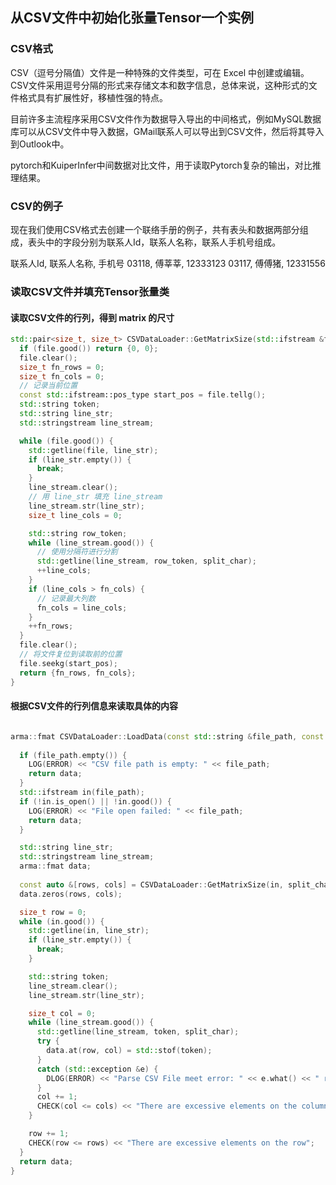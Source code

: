## 从CSV文件中初始化张量Tensor一个实例

### CSV格式

CSV（逗号分隔值）文件是一种特殊的文件类型，可在 Excel 中创建或编辑。CSV文件采用逗号分隔的形式来存储文本和数字信息，总体来说，这种形式的文件格式具有扩展性好，移植性强的特点。

目前许多主流程序采用CSV文件作为数据导入导出的中间格式，例如MySQL数据库可以从CSV文件中导入数据，GMail联系人可以导出到CSV文件，然后将其导入到Outlook中。

pytorch和KuiperInfer中间数据对比文件，用于读取Pytorch复杂的输出，对比推理结果。

### CSV的例子
现在我们使用CSV格式去创建一个联络手册的例子，共有表头和数据两部分组成，表头中的字段分别为联系人Id，联系人名称，联系人手机号组成。

联系人Id, 联系人名称, 手机号 
03118,   傅莘莘,     12333123
03117,   傅傅猪,     12331556

### 读取CSV文件并填充Tensor张量类

#### 读取CSV文件的行列，得到 matrix 的尺寸
```c++
std::pair<size_t, size_t> CSVDataLoader::GetMatrixSize(std::ifstream &file, char split_char) {
  if (file.good()) return {0, 0};
  file.clear();
  size_t fn_rows = 0;
  size_t fn_cols = 0;
  // 记录当前位置      
  const std::ifstream::pos_type start_pos = file.tellg();
  std::string token;
  std::string line_str;
  std::stringstream line_stream;

  while (file.good()) {
    std::getline(file, line_str);
    if (line_str.empty()) {
      break;
    }
    line_stream.clear();
    // 用 line_str 填充 line_stream
    line_stream.str(line_str);
    size_t line_cols = 0;

    std::string row_token;
    while (line_stream.good()) {
      // 使用分隔符进行分割
      std::getline(line_stream, row_token, split_char);
      ++line_cols;
    }
    if (line_cols > fn_cols) {
      // 记录最大列数   
      fn_cols = line_cols;
    }
    ++fn_rows;
  }
  file.clear();
  // 将文件复位到读取前的位置
  file.seekg(start_pos);
  return {fn_rows, fn_cols};
}
```

#### 根据CSV文件的行列信息来读取具体的内容
```c++

arma::fmat CSVDataLoader::LoadData(const std::string &file_path, const char split_char) {
  
  if (file_path.empty()) {
    LOG(ERROR) << "CSV file path is empty: " << file_path;
    return data;
  }
  std::ifstream in(file_path);
  if (!in.is_open() || !in.good()) {
    LOG(ERROR) << "File open failed: " << file_path;
    return data;
  }

  std::string line_str;
  std::stringstream line_stream;
  arma::fmat data;
  
  const auto &[rows, cols] = CSVDataLoader::GetMatrixSize(in, split_char);
  data.zeros(rows, cols);

  size_t row = 0;
  while (in.good()) {
    std::getline(in, line_str);
    if (line_str.empty()) {
      break;
    }

    std::string token;
    line_stream.clear();
    line_stream.str(line_str);

    size_t col = 0;
    while (line_stream.good()) {
      std::getline(line_stream, token, split_char);
      try {
        data.at(row, col) = std::stof(token);
      }
      catch (std::exception &e) {
        DLOG(ERROR) << "Parse CSV File meet error: " << e.what() << " row:" << row << " col:" << col;
      }
      col += 1;
      CHECK(col <= cols) << "There are excessive elements on the column";
    }

    row += 1;
    CHECK(row <= rows) << "There are excessive elements on the row";
  }
  return data;
}
```